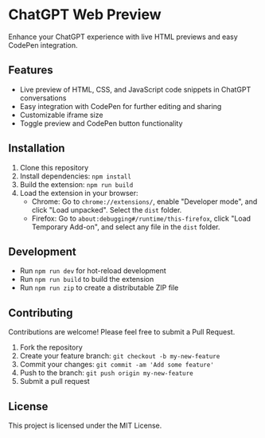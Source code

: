 # ChatGPT Web Preview

Enhance your ChatGPT experience with live HTML previews and easy CodePen integration.

## Features

- Live preview of HTML, CSS, and JavaScript code snippets in ChatGPT conversations
- Easy integration with CodePen for further editing and sharing
- Customizable iframe size
- Toggle preview and CodePen button functionality

## Installation

1. Clone this repository
2. Install dependencies: `npm install`
3. Build the extension: `npm run build`
4. Load the extension in your browser:
   - Chrome: Go to `chrome://extensions/`, enable "Developer mode", and click "Load unpacked". Select the `dist` folder.
   - Firefox: Go to `about:debugging#/runtime/this-firefox`, click "Load Temporary Add-on", and select any file in the `dist` folder.

## Development

- Run `npm run dev` for hot-reload development
- Run `npm run build` to build the extension
- Run `npm run zip` to create a distributable ZIP file

## Contributing

Contributions are welcome! Please feel free to submit a Pull Request.

1. Fork the repository
2. Create your feature branch: `git checkout -b my-new-feature`
3. Commit your changes: `git commit -am 'Add some feature'`
4. Push to the branch: `git push origin my-new-feature`
5. Submit a pull request

## License

This project is licensed under the MIT License.